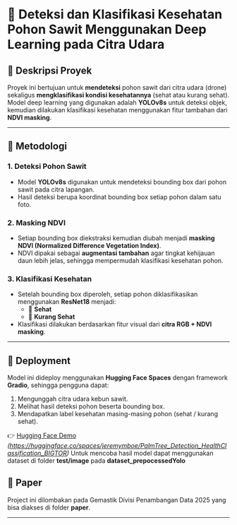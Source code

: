# 🌴 Deteksi dan Klasifikasi Kesehatan Pohon Sawit Menggunakan Deep Learning pada Citra Udara

## 📌 Deskripsi Proyek
Proyek ini bertujuan untuk **mendeteksi** pohon sawit dari citra udara (drone) sekaligus **mengklasifikasi kondisi kesehatannya** (sehat atau kurang sehat).  
Model deep learning yang digunakan adalah **YOLOv8s** untuk deteksi objek, kemudian dilakukan klasifikasi kesehatan menggunakan fitur tambahan dari **NDVI masking**.

---

## 🧠 Metodologi

### 1. **Deteksi Pohon Sawit**
- Model **YOLOv8s** digunakan untuk mendeteksi bounding box dari pohon sawit pada citra lapangan.  
- Hasil deteksi berupa koordinat bounding box setiap pohon dalam satu foto.

### 2. **Masking NDVI**
- Setiap bounding box diekstraksi kemudian diubah menjadi **masking NDVI (Normalized Difference Vegetation Index)**.  
- NDVI dipakai sebagai **augmentasi tambahan** agar tingkat kehijauan daun lebih jelas, sehingga mempermudah klasifikasi kesehatan pohon.

### 3. **Klasifikasi Kesehatan**
- Setelah bounding box diperoleh, setiap pohon diklasifikasikan menggunakan **ResNet18** menjadi:
  - 🌱 **Sehat**  
  - 🍂 **Kurang Sehat**  
- Klasifikasi dilakukan berdasarkan fitur visual dari **citra RGB + NDVI masking**.

---

## 🚀 Deployment
Model ini dideploy menggunakan **Hugging Face Spaces** dengan framework **Gradio**, sehingga pengguna dapat:
1. Mengunggah citra udara kebun sawit.
2. Melihat hasil deteksi pohon beserta bounding box.
3. Mendapatkan label kesehatan masing-masing pohon (sehat / kurang sehat).

👉 [Hugging Face Demo](#) *(https://huggingface.co/spaces/jeremymboe/PalmTree_Detection_HealthClassification_BIGTOR)*
Untuk mencoba hasil model dapat menggunakan dataset di folder **test/image** pada **dataset_prepocessedYolo**

##  📝 Paper
Project ini dilombakan pada Gemastik Divisi Penambangan Data 2025 yang bisa diakses di folder **paper**.

---
